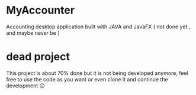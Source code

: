 # MyAccounter
Accounting desktop application built with JAVA and JavaFX ( not done yet , and maybe never be )


# dead project
This project is about 70% done but it is not being developed anymore, feel free to use the code as you want or even clone it and continue the development 😉
